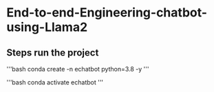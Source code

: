 # End-to-end-Engineering-chatbot-using-Llama2

## Steps run the project

'''bash
conda create -n echatbot python=3.8 -y
'''

'''bash
conda activate echatbot
'''
